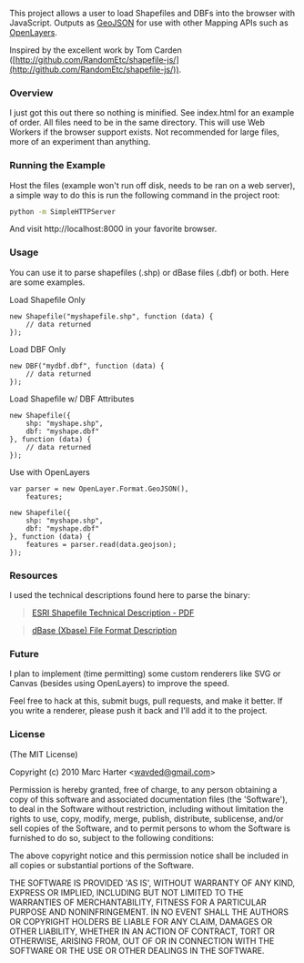 This project allows a user to load Shapefiles and DBFs into the browser with JavaScript.
Outputs as [GeoJSON](http://geojson.org/) for use with other Mapping APIs such as [OpenLayers](http://openlayers.org).

Inspired by the excellent work by Tom Carden ([http://github.com/RandomEtc/shapefile-js/](http://github.com/RandomEtc/shapefile-js/)).

### Overview

I just got this out there so nothing is minified.  See index.html for an example of order.  All files need to be in the same directory.  This will use Web Workers if the browser support exists.  Not recommended for large files, more of an experiment than anything.

### Running the Example

Host the files (example won't run off disk, needs to be ran on a web server), a simple way to do this is run the following command in the project root:

```sh
python -m SimpleHTTPServer
```

And visit http://localhost:8000 in your favorite browser.

### Usage

You can use it to parse shapefiles (.shp) or dBase files (.dbf) or both.  Here are some examples.

Load Shapefile Only

    new Shapefile("myshapefile.shp", function (data) {
        // data returned
    });

Load DBF Only

    new DBF("mydbf.dbf", function (data) {
        // data returned
    });

Load Shapefile w/ DBF Attributes

    new Shapefile({
        shp: "myshape.shp",
        dbf: "myshape.dbf"
    }, function (data) {
        // data returned
    });

Use with OpenLayers

    var parser = new OpenLayer.Format.GeoJSON(),
        features;

    new Shapefile({
        shp: "myshape.shp",
        dbf: "myshape.dbf"
    }, function (data) {
        features = parser.read(data.geojson);
    });

### Resources

I used the technical descriptions found here to parse the binary:

> [ESRI Shapefile Technical Description - PDF](http://www.esri.com/library/whitepapers/pdfs/shapefile.pdf)

> [dBase (Xbase) File Format Description](http://www.dbf2002.com/dbf-file-format.html)

### Future

I plan to implement (time permitting) some custom renderers like SVG or Canvas (besides using OpenLayers) to improve the speed.

Feel free to hack at this, submit bugs, pull requests, and make it better.  If you write a renderer, please push it back and I'll add it to the project.

### License

(The MIT License)

Copyright (c) 2010 Marc Harter &lt;wavded@gmail.com&gt;

Permission is hereby granted, free of charge, to any person obtaining
a copy of this software and associated documentation files (the
'Software'), to deal in the Software without restriction, including
without limitation the rights to use, copy, modify, merge, publish,
distribute, sublicense, and/or sell copies of the Software, and to
permit persons to whom the Software is furnished to do so, subject to
the following conditions:

The above copyright notice and this permission notice shall be
included in all copies or substantial portions of the Software.

THE SOFTWARE IS PROVIDED 'AS IS', WITHOUT WARRANTY OF ANY KIND,
EXPRESS OR IMPLIED, INCLUDING BUT NOT LIMITED TO THE WARRANTIES OF
MERCHANTABILITY, FITNESS FOR A PARTICULAR PURPOSE AND NONINFRINGEMENT.
IN NO EVENT SHALL THE AUTHORS OR COPYRIGHT HOLDERS BE LIABLE FOR ANY
CLAIM, DAMAGES OR OTHER LIABILITY, WHETHER IN AN ACTION OF CONTRACT,
TORT OR OTHERWISE, ARISING FROM, OUT OF OR IN CONNECTION WITH THE
SOFTWARE OR THE USE OR OTHER DEALINGS IN THE SOFTWARE.
